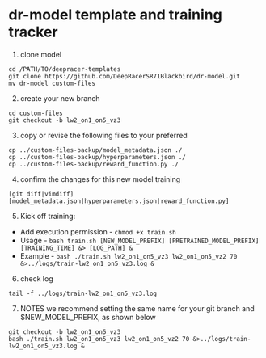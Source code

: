 # dr-model template and training tracker
1. clone model
```
cd /PATH/TO/deepracer-templates
git clone https://github.com/DeepRacerSR71Blackbird/dr-model.git
mv dr-model custom-files
```
2. create your new branch
```
cd custom-files
git checkout -b lw2_on1_on5_vz3
```
3. copy or revise the following files to your preferred
```
cp ../custom-files-backup/model_metadata.json ./
cp ../custom-files-backup/hyperparameters.json ./
cp ../custom-files-backup/reward_function.py ./
```
4.  confirm the changes for this new model training
```
[git diff|vimdiff] [model_metadata.json|hyperparameters.json|reward_function.py]
```
5. Kick off training:
  * Add execution permission - ```chmod +x train.sh```
  * Usage - ```bash train.sh [NEW_MODEL_PREFIX] [PRETRAINED_MODEL_PREFIX] [TRAINING_TIME] &> [LOG_PATH] &```
  * Example - ```bash ./train.sh lw2_on1_on5_vz3 lw2_on1_on5_vz2 70 &>../logs/train-lw2_on1_on5_vz3.log &```
6. check log
```
tail -f ../logs/train-lw2_on1_on5_vz3.log 
```
7. NOTES
we recommend setting the same name for your git branch and $NEW_MODEL_PREFIX, as shown below
```
git checkout -b lw2_on1_on5_vz3
bash ./train.sh lw2_on1_on5_vz3 lw2_on1_on5_vz2 70 &>../logs/train-lw2_on1_on5_vz3.log &
```